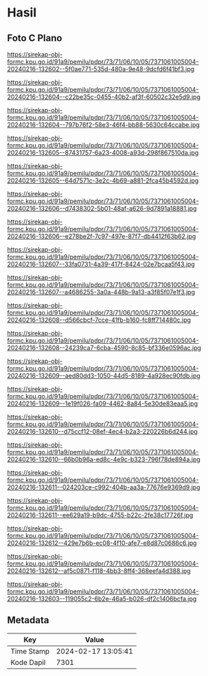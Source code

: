 # Hasil

## Foto C Plano

https://sirekap-obj-formc.kpu.go.id/91a9/pemilu/pdpr/73/71/06/10/05/7371061005004-20240216-132602--5f0ae771-535d-480a-9e48-9dcfd6f41bf3.jpg

https://sirekap-obj-formc.kpu.go.id/91a9/pemilu/pdpr/73/71/06/10/05/7371061005004-20240216-132604--c22be35c-0455-40b2-af3f-60502c32e5d9.jpg

https://sirekap-obj-formc.kpu.go.id/91a9/pemilu/pdpr/73/71/06/10/05/7371061005004-20240216-132604--797b76f2-58e3-46f4-bb88-5630c64ccabe.jpg

https://sirekap-obj-formc.kpu.go.id/91a9/pemilu/pdpr/73/71/06/10/05/7371061005004-20240216-132605--87431757-6a23-4008-a93d-298f867510da.jpg

https://sirekap-obj-formc.kpu.go.id/91a9/pemilu/pdpr/73/71/06/10/05/7371061005004-20240216-132605--64d7571c-3e2c-4b69-a881-2fca45b4592d.jpg

https://sirekap-obj-formc.kpu.go.id/91a9/pemilu/pdpr/73/71/06/10/05/7371061005004-20240216-132606--d7438302-5b01-48af-a626-9d7891a18881.jpg

https://sirekap-obj-formc.kpu.go.id/91a9/pemilu/pdpr/73/71/06/10/05/7371061005004-20240216-132606--e278be2f-7c97-497e-87f7-db4412f63b62.jpg

https://sirekap-obj-formc.kpu.go.id/91a9/pemilu/pdpr/73/71/06/10/05/7371061005004-20240216-132607--33fa0731-4a39-417f-8424-02e7bcaa5f43.jpg

https://sirekap-obj-formc.kpu.go.id/91a9/pemilu/pdpr/73/71/06/10/05/7371061005004-20240216-132607--a4686255-3a0a-448b-9a13-a3f85f07e1f3.jpg

https://sirekap-obj-formc.kpu.go.id/91a9/pemilu/pdpr/73/71/06/10/05/7371061005004-20240216-132608--d566cbcf-7cce-41fb-b160-fc8ff714480c.jpg

https://sirekap-obj-formc.kpu.go.id/91a9/pemilu/pdpr/73/71/06/10/05/7371061005004-20240216-132608--24239ca7-6cba-4590-8c85-bf336e0596ac.jpg

https://sirekap-obj-formc.kpu.go.id/91a9/pemilu/pdpr/73/71/06/10/05/7371061005004-20240216-132609--aed80dd3-1050-44d5-8189-4a928ec90fdb.jpg

https://sirekap-obj-formc.kpu.go.id/91a9/pemilu/pdpr/73/71/06/10/05/7371061005004-20240216-132609--1e19f026-fa09-4462-8a84-5e30de83eaa5.jpg

https://sirekap-obj-formc.kpu.go.id/91a9/pemilu/pdpr/73/71/06/10/05/7371061005004-20240216-132610--d75ccf12-08ef-4ec4-b2a3-220226b6d244.jpg

https://sirekap-obj-formc.kpu.go.id/91a9/pemilu/pdpr/73/71/06/10/05/7371061005004-20240216-132610--66b0b96a-ed8c-4e9c-b323-796f78de894a.jpg

https://sirekap-obj-formc.kpu.go.id/91a9/pemilu/pdpr/73/71/06/10/05/7371061005004-20240216-132611--024203ce-c992-404b-aa3a-77676e9369d9.jpg

https://sirekap-obj-formc.kpu.go.id/91a9/pemilu/pdpr/73/71/06/10/05/7371061005004-20240216-132611--ee629a19-b9dc-4755-b22c-2fe38c17726f.jpg

https://sirekap-obj-formc.kpu.go.id/91a9/pemilu/pdpr/73/71/06/10/05/7371061005004-20240216-132612--429e7b6b-ec08-4f10-afe7-e8d87c0686c6.jpg

https://sirekap-obj-formc.kpu.go.id/91a9/pemilu/pdpr/73/71/06/10/05/7371061005004-20240216-132612--af5c0871-f118-4bb3-8ff4-368eefa4d388.jpg

https://sirekap-obj-formc.kpu.go.id/91a9/pemilu/pdpr/73/71/06/10/05/7371061005004-20240216-132603--119055c2-6b2e-46a5-b026-df2c1406bcfa.jpg


## Metadata

| Key        | Value               |
| ---------- | ------------------- |
| Time Stamp | 2024-02-17 13:05:41 |
| Kode Dapil | 7301                |



